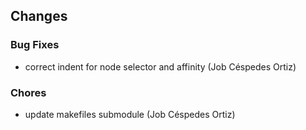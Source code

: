## Changes

### Bug Fixes

* correct indent for node selector and affinity (Job Céspedes Ortiz)

### Chores

* update makefiles submodule (Job Céspedes Ortiz)
